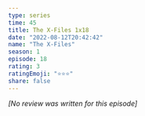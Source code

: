 ```yaml
---
type: series
time: 45
title: The X-Files 1x18
date: "2022-08-12T20:42:42"
name: "The X-Files"
season: 1
episode: 18
rating: 3
ratingEmoji: "⭐️⭐️⭐️"
share: false
---
```


*[No review was written for this episode]*